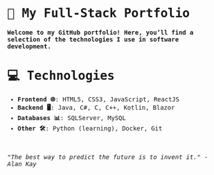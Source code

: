 <samp>
  <h1>🚀 My Full-Stack Portfolio</h1>
  <h4>Welcome to my GitHub portfolio! Here, you’ll find a selection of the technologies I use in software development.</h4>
  
  <h1>💻 Technologies</h1>
  
  <ul>
    <li><strong>Frontend 🌐</strong>: HTML5, CSS3, JavaScript, ReactJS</li>
    <li><strong>Backend 🖥️</strong>: Java, C#, C, C++, Kotlin, Blazor</li>
    <li><strong>Databases 📊</strong>: SQLServer, MySQL</li>
    <li><strong>Other 🛠️</strong>: Python (learning), Docker, Git</li>
  </ul>

  <br>
  <p><em>"The best way to predict the future is to invent it." - Alan Kay</em></p>
</samp>
